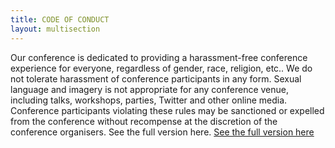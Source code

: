 ```yaml
---
title: CODE OF CONDUCT
layout: multisection
---
```


<p>Our conference is dedicated to providing a harassment-free conference experience for everyone, regardless of gender, race, religion, etc..
We do not tolerate harassment of conference participants in any form.
Sexual language and imagery is not appropriate for any conference venue, including talks, workshops, parties, Twitter and other online media.
Conference participants violating these rules may be sanctioned or expelled from the conference without recompense at the discretion of the conference organisers.
See the full version here.
<a href="/about/code-of-conduct.md">See the full version here</a></p>
